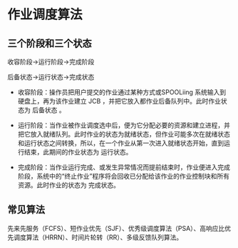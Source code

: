 # 作业调度算法

## 三个阶段和三个状态

收容阶段->运行阶段->完成阶段

后备状态->运行状态->完成状态


* 收容阶段：操作员把用户提交的作业通过某种方式或SPOOLiing 系统输入到硬盘上，再为该作业建立 JCB ，并把它放入都作业后备队列中。此时作业状态为 后备状态 。

* 运行阶段：当作业被作业调度选中后，便为它分配必要的资源和建立进程，并把它放入就绪队列。此时作业的状态为就绪状态，但作业可能多次在就绪状态和运行状态之间转换，所以，在一个作业从第一次进入就绪状态开始，直到运行结束，此期间的作业状态为 运行状态。

* 完成阶段：当作业运行完成、或发生异常情况而提前结束时，作业便进入完成阶段，系统中的“终止作业”程序将会回收已分配给该作业的作业控制块和所有资源。此时作业的状态为 完成状态。

## 常见算法
先来先服务（FCFS）、短作业优先（SJF）、优秀级调度算法（PSA）、高响应比优先调度算法（HRRN）、时间片轮转（RR）、多级反馈队列算法。